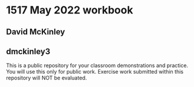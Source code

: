 # 1517 May 2022 workbook

## David McKinley

## dmckinley3

This is a public repository for your classroom demonstrations and practice. You will use this only for public work. Exercise work submitted within this repository will NOT be evaluated.
